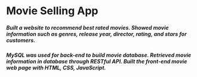 # Movie Selling App
##### Built a website to recommend best rated movies. Showed movie information such as genres, release year, director, rating, and stars for customers.
##### MySQL was used for back-end to build movie database. Retrieved movie information in database through RESTful API. Built the front-end movie web page with HTML, CSS, JavaScript.
